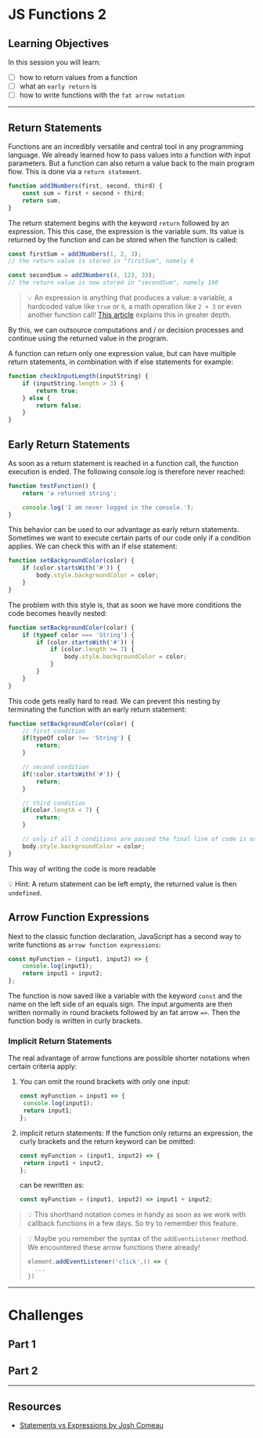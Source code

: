 # JS Functions 2

## Learning Objectives

In this session you will learn:

- [ ] how to return values from a function
- [ ] what an `early return` is
- [ ] how to write functions with the `fat arrow notation`

---

## Return Statements

Functions are an incredibly versatile and central tool in any programming language. We already
learned how to pass values into a function with input parameters. But a function can also return a
value back to the main program flow. This is done via a `return statement`.

```js
function add3Numbers(first, second, third) {
	const sum = first + second + third;
	return sum;
}
```

The return statement begins with the keyword `return` followed by an expression. This this case, the
expression is the variable sum. Its value is returned by the function and can be stored when the
function is called:

```js
const firstSum = add3Numbers(1, 2, 3);
// the return value is stored in "firstSum", namely 6

const secondSum = add3Numbers(4, 123, 33);
// the return value is now stored in "secondSum", namely 160
```

> 💡 An expression is anything that produces a value: a variable, a hardcoded value like `true` or
> `6`, a math operation like `2 + 3` or even another function call!
> [This article](https://www.joshwcomeau.com/javascript/statements-vs-expressions/) explains this in
> greater depth.

By this, we can outsource computations and / or decision processes and continue using the returned
value in the program.

A function can return only one expression value, but can have multiple return statements, in
combination with if else statements for example:

```js
function checkInputLength(inputString) {
	if (inputString.length > 3) {
		return true;
	} else {
		return false;
	}
}
```

## Early Return Statements

As soon as a return statement is reached in a function call, the function execution is ended. The
following console.log is therefore never reached:

```js
function testFunction() {
	return 'a returned string';

	console.log('I am never logged in the console.');
}
```

This behavior can be used to our advantage as early return statements. Sometimes we want to execute
certain parts of our code only if a condition applies. We can check this with an if else statement:

```js
function setBackgroundColor(color) {
	if (color.startsWith('#')) {
		body.style.backgroundColor = color;
	}
}
```

The problem with this style is, that as soon we have more conditions the code becomes heavily
nested:

```js
function setBackgroundColor(color) {
	if (typeof color === 'String') {
		if (color.startsWith('#')) {
			if (color.length >= 7) {
				body.style.backgroundColor = color;
			}
		}
	}
}
```

This code gets really hard to read. We can prevent this nesting by terminating the function with an
early return statement:

```js
function setBackgroundColor(color) {
	// first condition
	if(typeOf color !== 'String') {
		return;
	}

	// second condition
	if(!color.startsWith('#')) {
		return;
	}

	// third condition
	if(color.length < 7) {
		return;
	}

	// only if all 3 conditions are passed the final line of code is executed.
	body.style.backgroundColor = color;
}

```

This way of writing the code is more readable

💡 Hint: A return statement can be left empty, the returned value is then `undefined`.

## Arrow Function Expressions

Next to the classic function declaration, JavaScript has a second way to write functions as
`arrow function expressions`:

```js
const myFunction = (input1, input2) => {
	console.log(input1);
	return input1 + input2;
};
```

The function is now saved like a variable with the keyword `const` and the name on the left side of
an equals sign. The input arguments are then written normally in round brackets followed by an fat
arrow `=>`. Then the function body is written in curly brackets.

### Implicit Return Statements

The real advantage of arrow functions are possible shorter notations when certain criteria apply:

1. You can omit the round brackets with only one input:
   ```js
   const myFunction = input1 => {
   	console.log(input1);
   	return input1;
   };
   ```
2. implicit return statements: If the function only returns an expression, the curly brackets and
   the return keyword can be omitted:
   ```js
   const myFunction = (input1, input2) => {
   	return input1 + input2;
   };
   ```
   can be rewritten as:
   ```js
   const myFunction = (input1, input2) => input1 + input2;
   ```

> 💡 This shorthand notation comes in handy as soon as we work with callback functions in a few
> days. So try to remember this feature.

> 💡 Maybe you remember the syntax of the `addEventListener` method. We encountered these arrow
> functions there already!
>
> ```js
> element.addEventListener('click',() => {
> 	...
> })
> ```

---

# Challenges

## Part 1

## Part 2

---

## Resources

- [Statements vs Expressions by Josh Comeau](https://www.joshwcomeau.com/javascript/statements-vs-expressions/)
